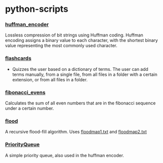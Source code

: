 python-scripts
==============
### [huffman_encoder](huffman_encoder.py)
Lossless compression of bit strings using Huffman coding.
Huffman encoding assigns a binary value to each character, with the shortest binary value representing the most commonly used character.

### [flashcards](flashcards.py)
* Quizzes the user based on a dictionary of terms. The user can add terms manually, from a single file, from all files in a folder with a certain extension, or from all files in a folder.

### [fibonacci_evens](fibonacci_evens.py)
Calculates the sum of all even numbers that are in the fibonacci sequence under a certain number.


### [flood](flood.py)
A recursive flood-fill algorithm. Uses [floodmap1.txt](floodmap1.txt) and [floodmap2.txt](floodmap2.txt)

### [PriorityQueue](PriorityQueue.py)
A simple priority queue, also used in the huffman encoder.
